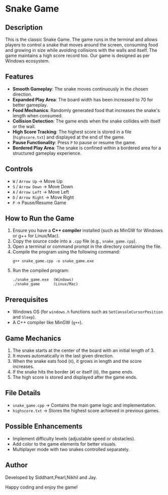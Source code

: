 # Snake Game

## Description
This is the classic Snake Game. The game runs in the terminal and allows players to control a snake that moves around the screen, consuming food and growing in size while avoiding collisions with the walls and itself. The game maintains a high score record too. Our game is designed as per Windows ecosystem.

## Features
- **Smooth Gameplay**: The snake moves continuously in the chosen direction.
- **Expanded Play Area**: The board width has been increased to 70 for better gameplay.
- **Food Mechanics**: Randomly generated food that increases the snake's length when consumed.
- **Collision Detection**: The game ends when the snake collides with itself or the wall.
- **High Score Tracking**: The highest score is stored in a file (`highscore.txt`) and displayed at the end of the game.
- **Pause Functionality**: Press `P` to pause or resume the game.
- **Bordered Play Area**: The snake is confined within a bordered area for a structured gameplay experience.

## Controls
- `W` / `Arrow Up` → Move Up
- `S` / `Arrow Down` → Move Down
- `A` / `Arrow Left` → Move Left
- `D` / `Arrow Right` → Move Right
- `P` → Pause/Resume Game

## How to Run the Game
1. Ensure you have a **C++ compiler** installed (such as MinGW for Windows or g++ for Linux/Mac).
2. Copy the source code into a `.cpp` file (e.g., `snake_game.cpp`).
3. Open a terminal or command prompt in the directory containing the file.
4. Compile the program using the following command:
   ```
   g++ snake_game.cpp -o snake_game.exe
   ```
5. Run the compiled program:
   ```
   ./snake_game.exe  (Windows)
   ./snake_game      (Linux/Mac)
   ```

## Prerequisites
- Windows OS (for `windows.h` functions such as `SetConsoleCursorPosition` and `Sleep`).
- A C++ compiler like MinGW (`g++`).

## Game Mechanics
1. The snake starts at the center of the board with an initial length of 3.
2. It moves automatically in the last given direction.
3. When the snake eats food (`X`), it grows in length and the score increases.
4. If the snake hits the border (`#`) or itself (`O`), the game ends.
5. The high score is stored and displayed after the game ends.

## File Details
- `snake_game.cpp` → Contains the main game logic and implementation.
- `highscore.txt` → Stores the highest score achieved in previous games.

## Possible Enhancements
- Implement difficulty levels (adjustable speed or obstacles).
- Add color to the game elements for better visuals.
- Multiplayer mode with two snakes controlled separately.

## Author
Developed by Siddhant,Pearl,Nikhil and Jay.

Happy coding and enjoy the game!



